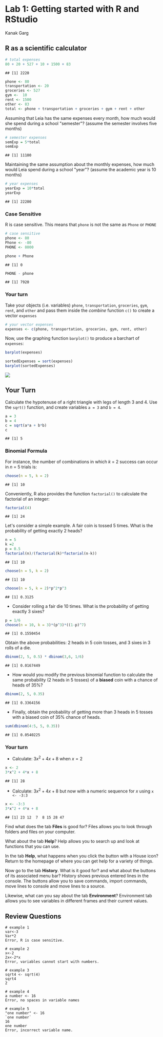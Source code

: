 Lab 1: Getting started with R and RStudio
================
Kanak Garg

R as a scientific calculator
----------------------------

``` r
# total expenses
80 + 20 + 527 + 10 + 1500 + 83
```

    ## [1] 2220

``` r
phone <- 80
transportation <- 20
groceries <- 527
gym <-  10
rent <- 1500
other <- 83
total <- phone + transportation + groceries + gym + rent + other 
```

Assuming that Leia has the same expenses every month, how much would she spend during a school "semester"? (assume the semester involves five months)

``` r
# semester expenses
semExp = 5*total
semExp
```

    ## [1] 11100

Maintaining the same assumption about the monthly expenses, how much would Leia spend during a school "year"? (assume the academic year is 10 months)

``` r
# year expenses
yearExp = 10*total
yearExp
```

    ## [1] 22200

### Case Sensitive

R is case sensitive. This means that `phone` is not the same as `Phone` or `PHONE`

``` r
# case sensitive
phone <- 80
Phone <- -80
PHONE <- 8000

phone + Phone
```

    ## [1] 0

``` r
PHONE - phone
```

    ## [1] 7920

### Your turn

Take your objects (i.e. variables) `phone`, `transportation`, `groceries`, `gym`, `rent`, and `other` and pass them inside the *combine* function `c()` to create a vector `expenses`

``` r
# your vector expenses
expenses <- c(phone, transportation, groceries, gym, rent, other)
```

Now, use the graphing function `barplot()` to produce a barchart of `expenses`:

``` r
barplot(expenses)
```

``` r
sortedExpenses = sort(expenses)
barplot(sortedExpenses)
```

![](lab01-R-basics_files/figure-markdown_github/unnamed-chunk-8-1.png)

Your Turn
---------

Calculate the hypotenuse of a right triangle with legs of length 3 and 4. Use the `sqrt()` function, and create variables `a = 3` and `b = 4`.

``` r
a = 3
b = 4
c = sqrt(a*a + b*b)
c
```

    ## [1] 5

### Binomial Formula

For instance, the number of combinations in which *k* = 2 success can occur in *n* = 5 trials is:

``` r
choose(n = 5, k = 2)
```

    ## [1] 10

Conveniently, R also provides the function `factorial()` to calculate the factorial of an integer:

``` r
factorial(4)
```

    ## [1] 24

Let's consider a simple example. A fair coin is tossed 5 times. What is the probability of getting exactly 2 heads?

``` r
n = 5
k =2
p = 0.5
factorial(n)/(factorial(k)*factorial(n-k))
```

    ## [1] 10

``` r
choose(n = 5, k = 2)
```

    ## [1] 10

``` r
choose(n = 5, k = 2)*p^2*p^3
```

    ## [1] 0.3125

-   Consider rolling a fair die 10 times. What is the probability of getting exactly 3 sixes?

``` r
p = 1/6
choose(n = 10, k = 3)*(p^3)*((1-p)^7)
```

    ## [1] 0.1550454

Obtain the above probabilities: 2 heads in 5 coin tosses, and 3 sixes in 3 rolls of a die.

``` r
dbinom(2, 5, 0.5) * dbinom(3,6, 1/6)
```

    ## [1] 0.0167449

-   How would you modify the previous binomial function to calculate the same probability (2 heads in 5 tosses) of a **biased** coin with a chance of heads of 35%?

``` r
dbinom(2, 5, 0.35)
```

    ## [1] 0.3364156

-   Finally, obtain the probability of getting more than 3 heads in 5 tosses with a biased coin of 35% chance of heads.

``` r
sum(dbinom(4:5, 5, 0.35))
```

    ## [1] 0.0540225

### Your turn

-   Calculate: 3*x*<sup>2</sup> + 4*x* + 8 when *x* = 2

``` r
x <- 2
3*x^2 + 4*x + 8
```

    ## [1] 28

-   Calculate: 3*x*<sup>2</sup> + 4*x* + 8 but now with a numeric sequence for *x* using `x <- -3:3`

``` r
x <- -3:3
3*x^2 + 4*x + 8
```

    ## [1] 23 12  7  8 15 28 47

Find what does the tab **Files** is good for? Files allows you to look through folders and files on your computer.

What about the tab **Help**? Help allows you to search up and look at functions that you can use.

In the tab **Help**, what happens when you click the button with a House icon? Return to the homepage of where you can get help for a variety of things.

Now go to the tab **History**. What is it good for? and what about the buttons of its associated menu bar? History shows previous entered lines in the console. The buttons allow you to save commands, import commands, move lines to console and move lines to a source.

Likewise, what can you say about the tab **Environment**? Environment tab allows you to see variables in different frames and their current values.

Review Questions
----------------

    # example 1
    var<-3
    Var*2
    Error, R is case sensitive.

    # example 2
    x<-2
    2x<-2*x
    Error, variables cannot start with numbers.

    # example 3
    sqrt4 <- sqrt(4)
    sqrt4
    2

    # example 4
    a number <- 16
    Error, no spaces in variable names

    # example 5
    "one number" <- 16
    `one number`
    16
    one number
    Error, incorrect variable name.

